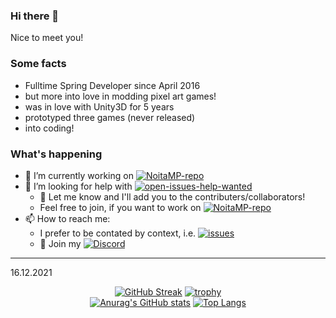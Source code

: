 ### Hi there 👋
Nice to meet you!

### Some facts
- Fulltime Spring Developer since April 2016
- but more into love in modding pixel art games!
- was in love with Unity3D for 5 years
- prototyped three games (never released)
- into coding!

### What's happening
- 🔭 I’m currently working on [![NoitaMP-repo](https://img.shields.io/badge/GitHub-NoitaMP-informational?style=flat-square&logo=github)](https://github.com/Ismoh/NoitaMP)
- 🤔 I’m looking for help with [![open-issues-help-wanted](https://flat.badgen.net/github/label-issues/ismoh/noitamp/help_wanted/open)](https://github.com/Ismoh/NoitaMP/issues?q=is%3Aopen+is%3Aissue+label%3A%22help_wanted%22)
  - 👯 Let me know and I'll add you to the contributers/collaborators!
  - Feel free to join, if you want to work on [![NoitaMP-repo](https://img.shields.io/badge/GitHub-NoitaMP-informational?style=flat-square&logo=github)](https://github.com/Ismoh/NoitaMP)
- 📫 How to reach me:
  - I prefer to be contated by context, i.e. [![issues](https://flat.badgen.net/github/issues/ismoh/noitamp?label=NoitaMP%20issues)](https://github.com/Ismoh/NoitaMP/issues?q=is%3Aissue)
  - :electric_plug: Join my [![Discord](https://img.shields.io/discord/747169041457872917?label=Discord&logo=discord&style=flat-square)](https://discord.gg/Z99g7Hx)

---
16.12.2021

<div align="center">
  
  [![GitHub Streak](http://github-readme-streak-stats.herokuapp.com?user=ismoh&hide_border=true&date_format=j%20M%5B%20Y%5D&stroke=000000)](https://git.io/streak-stats)
  [![trophy](https://github-profile-trophy.vercel.app/?username=ryo-ma&column=4&margin-w=15&margin-h=15&no-bg=true&no-frame=true)](https://github.com/ryo-ma/github-profile-trophy)  
  [![Anurag's GitHub stats](https://github-readme-stats.vercel.app/api?username=ismoh&count_private=true)](https://github.com/anuraghazra/github-readme-stats)
  [![Top Langs](https://github-readme-stats.vercel.app/api/top-langs/?username=ismoh&layout=compact&count_private=true)](https://github.com/anuraghazra/github-readme-stats)
  
</div>

